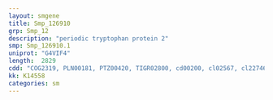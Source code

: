 ```yaml
---
layout: smgene
title: Smp_126910
grp: Smp_12
description: "periodic tryptophan protein 2"
smp: Smp_126910.1
uniprot: "G4VIF4"
length:  2829
cdd: "COG2319, PLN00181, PTZ00420, TIGR02800, cd00200, cl02567, cl22746, pfam00400, pfam04003, smart00320"
kk: K14558
categories: sm
---
```

